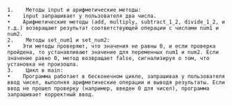     1.    Методы input и арифметические методы:
    •    input запрашивает у пользователя два числа.
    •    Арифметические методы (add, multiply, subtract_1_2, divide_1_2, и т.д.) возвращают результат соответствующей операции с числами num1 и num2.
    2.    Методы set_num1 и set_num2:
    •    Эти методы проверяют, что значения не равны 0, и если проверка пройдена, то устанавливают значение для переменных num1 и num2. Если значение равно 0, метод возвращает false, сигнализируя о том, что установка не произошла.
    3.    Цикл в main:
    •    Программа работает в бесконечном цикле, запрашивая у пользователя ввод чисел, выполняя арифметические операции и выводя результаты. Если ввод не прошел проверку (например, введен 0 для чисел), программа запрашивает корректный ввод.
